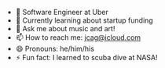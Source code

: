 <!---[![Jose's GitHub stats](https://github-readme-stats.vercel.app/api?username=josekeitor&show_icons=true&count_private=true&bg_color=30,ff1b6b,45caff&title_color=FFF&icon_color=ffe3e0&text_color=000)](https://github.com/josekeitor/github-readme-stats)--->

- 🔭 Software Engineer at Uber
- 🌱 Currently learning about startup funding
- 💬 Ask me about music and art!
- 📫 How to reach me: jcag@icloud.com
- 😄 Pronouns: he/him/his
- ⚡ Fun fact: I learned to scuba dive at NASA!

